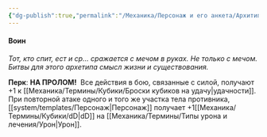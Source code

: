 ```yaml
---
{"dg-publish":true,"permalink":"/Механика/Персонаж и его анкета/Архитипы персонжей/Подробнее/Воин/","noteIcon":"","created":"2025-09-09T20:36:43.028+03:00","updated":"2025-09-09T16:25:36.626+03:00"}
---
```




#### Воин
*Тот, кто спит, ест и ср… сражается с мечом в руках. Не только с мечом. Битвы для этого архетипа смысл жизни и существования.* 

**Перк**: **НА ПРОЛОМ!** 
Все действия в бою, связанные с силой, получают +1 к [[Механика/Термины/Кубики/Броски кубиков на удачу\|удачности]]. При повторной атаке одного и того же участка тела противника, [[system/templates/Персонаж\|Персонаж]] получает +1[[Механика/Термины/Кубики/dD\|dD]] на [[Механика/Термины/Типы урона и лечения/Урон\|Урон]].